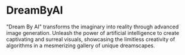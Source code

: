 # DreamByAI
"Dream By AI" transforms the imaginary into reality through advanced image generation. Unleash the power of artificial intelligence to create captivating and surreal visuals, showcasing the limitless creativity of algorithms in a mesmerizing gallery of unique dreamscapes.
